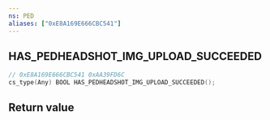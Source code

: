 ```yaml
---
ns: PED
aliases: ["0xE8A169E666CBC541"]
---
```

## HAS_PEDHEADSHOT_IMG_UPLOAD_SUCCEEDED

```c
// 0xE8A169E666CBC541 0xAA39FD6C
cs_type(Any) BOOL HAS_PEDHEADSHOT_IMG_UPLOAD_SUCCEEDED();
```

## Return value
